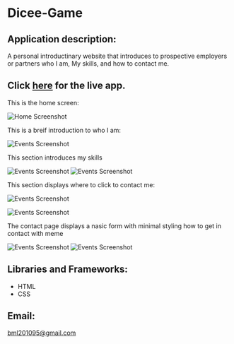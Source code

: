 # Dicee-Game

## Application description:

A personal introductinary website that introduces to prospective employers or partners who I am,  My skills, and how to contact me.
 

 ## Click [here]() for the live app. 
 
 This is the home screen:
 
 ![Home Screenshot](images/home.png)
 
 This is  a breif introduction to who I am:
 
![Events Screenshot](images/intro.png)
  
  
 This section introduces my skills
 
  ![Events Screenshot](images/skill.png)
  ![Events Screenshot](images/skill2.png) 
  
 This section displays where to click to contact me:
  
  ![Events Screenshot](images/contact.png)   
  
  ![Events Screenshot](images/contact2.png)  
       
  The contact page displays   a nasic form  with minimal styling  how to get in contact  with meme
  
  ![Events Screenshot](images/cpage1.png)
  ![Events Screenshot](images/cpage2.png)   
     
## Libraries and Frameworks:

- HTML
- CSS

## Email:

bml201095@gmail.com
